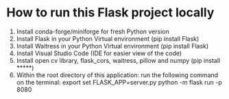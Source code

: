 # How to run this Flask project locally
1. Install conda-forge/miniforge for fresh Python version
2. Install Flask in your Python Virtual environment (pip install Flask)
3. Install Waitress in your Python Virtual environment (pip install Flask)
4. Install Visual Studio Code (IDE for easier view of the code)
5. Install open cv library, flask_cors, waitress, pillow and numpy (pip install *****)
5. Within the root directory of this application:
run the following command on the terminal:
export set FLASK_APP=server.py
python -m flask run -p 8080



